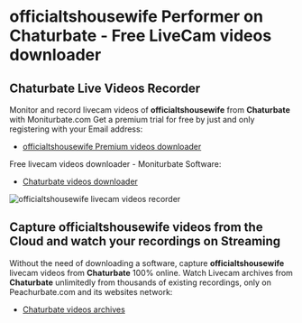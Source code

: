 # officialtshousewife Performer on Chaturbate - Free LiveCam videos downloader

## Chaturbate Live Videos Recorder

Monitor and record livecam videos of **officialtshousewife** from **Chaturbate** with Moniturbate.com
Get a premium trial for free by just and only registering with your Email address:
* [officialtshousewife Premium videos downloader](https://moniturbate.com/request-demo-licence-key.html)

Free livecam videos downloader - Moniturbate Software:
* [Chaturbate videos downloader](https://moniturbate.com/moniturbate-download-software.html)

![officialtshousewife livecam videos recorder](https://peachurnet.com/templates/moniturbate-software.png)


## Capture officialtshousewife videos from the Cloud and watch your recordings on Streaming

Without the need of downloading a software, capture **officialtshousewife** livecam videos from **Chaturbate** 100% online.
Watch Livecam archives from **Chaturbate** unlimitedly from thousands of existing recordings, only on Peachurbate.com and its websites network:
* [Chaturbate videos archives](https://peachurnet.com/)